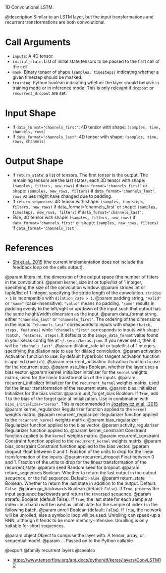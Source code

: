 1D Convolutional LSTM.

@description
Similar to an LSTM layer, but the input transformations
and recurrent transformations are both convolutional.

# Call Arguments
- `inputs`: A 4D tensor.
- `initial_state`: List of initial state tensors to be passed to the first
    call of the cell.
- `mask`: Binary tensor of shape `(samples, timesteps)` indicating whether a
    given timestep should be masked.
- `training`: Python boolean indicating whether the layer should behave in
    training mode or in inference mode.
    This is only relevant if `dropout` or `recurrent_dropout` are set.

# Input Shape
- If `data_format="channels_first"`:
    4D tensor with shape: `(samples, time, channels, rows)`
- If `data_format="channels_last"`:
    4D tensor with shape: `(samples, time, rows, channels)`

# Output Shape
- If `return_state`: a list of tensors. The first tensor is the output.
    The remaining tensors are the last states,
    each 3D tensor with shape: `(samples, filters, new_rows)` if
    `data_format='channels_first'`
    or shape: `(samples, new_rows, filters)` if
    `data_format='channels_last'`.
    `rows` values might have changed due to padding.
- If `return_sequences`: 4D tensor with shape: `(samples, timesteps,
    filters, new_rows)` if data_format='channels_first'
    or shape: `(samples, timesteps, new_rows, filters)` if
    `data_format='channels_last'`.
- Else, 3D tensor with shape: `(samples, filters, new_rows)` if
    `data_format='channels_first'`
    or shape: `(samples, new_rows, filters)` if
    `data_format='channels_last'`.

# References
- [Shi et al., 2015](http://arxiv.org/abs/1506.04214v1)
    (the current implementation does not include the feedback loop on the
    cells output).

@param filters int, the dimension of the output space (the number of filters
    in the convolution).
@param kernel_size int or tuple/list of 1 integer, specifying the size of
    the convolution window.
@param strides int or tuple/list of 1 integer, specifying the stride length
    of the convolution. `strides > 1` is incompatible with
    `dilation_rate > 1`.
@param padding string, `"valid"` or `"same"` (case-insensitive).
    `"valid"` means no padding. `"same"` results in padding evenly to
    the left/right or up/down of the input such that output has the
    same height/width dimension as the input.
@param data_format string, either `"channels_last"` or `"channels_first"`.
    The ordering of the dimensions in the inputs. `"channels_last"`
    corresponds to inputs with shape `(batch, steps, features)`
    while `"channels_first"` corresponds to inputs with shape
    `(batch, features, steps)`. It defaults to the `image_data_format`
    value found in your Keras config file at `~/.keras/keras.json`.
    If you never set it, then it will be `"channels_last"`.
@param dilation_rate int or tuple/list of 1 integers, specifying the dilation
    rate to use for dilated convolution.
@param activation Activation function to use. By default hyperbolic tangent
    activation function is applied (`tanh(x)`).
@param recurrent_activation Activation function to use for the recurrent step.
@param use_bias Boolean, whether the layer uses a bias vector.
@param kernel_initializer Initializer for the `kernel` weights matrix,
    used for the linear transformation of the inputs.
@param recurrent_initializer Initializer for the `recurrent_kernel` weights
    matrix, used for the linear transformation of the recurrent state.
@param bias_initializer Initializer for the bias vector.
@param unit_forget_bias Boolean. If `True`, add 1 to the bias of
    the forget gate at initialization.
    Use in combination with `bias_initializer="zeros"`.
    This is recommended in [Jozefowicz et al., 2015](
    http://www.jmlr.org/proceedings/papers/v37/jozefowicz15.pdf)
@param kernel_regularizer Regularizer function applied to the `kernel` weights
    matrix.
@param recurrent_regularizer Regularizer function applied to the
    `recurrent_kernel` weights matrix.
@param bias_regularizer Regularizer function applied to the bias vector.
@param activity_regularizer Regularizer function applied to.
@param kernel_constraint Constraint function applied to the `kernel` weights
    matrix.
@param recurrent_constraint Constraint function applied to the
    `recurrent_kernel` weights matrix.
@param bias_constraint Constraint function applied to the bias vector.
@param dropout Float between 0 and 1. Fraction of the units to drop for the
    linear transformation of the inputs.
@param recurrent_dropout Float between 0 and 1. Fraction of the units to drop
    for the linear transformation of the recurrent state.
@param seed Random seed for dropout.
@param return_sequences Boolean. Whether to return the last output
    in the output sequence, or the full sequence. Default: `False`.
@param return_state Boolean. Whether to return the last state in addition
    to the output. Default: `False`.
@param go_backwards Boolean (default: `False`).
    If `True`, process the input sequence backwards and return the
    reversed sequence.
@param stateful Boolean (default False). If `True`, the last state
    for each sample at index i in a batch will be used as initial
    state for the sample of index i in the following batch.
@param unroll Boolean (default: `False`).
    If `True`, the network will be unrolled,
    else a symbolic loop will be used.
    Unrolling can speed-up a RNN,
    although it tends to be more memory-intensive.
    Unrolling is only suitable for short sequences.

@param object Object to compose the layer with. A tensor, array, or sequential model.
@param ... Passed on to the Python callable

@export
@family recurrent layers
@seealso
+ <https://www.tensorflow.org/api_docs/python/tf/keras/layers/ConvLSTM1D>
